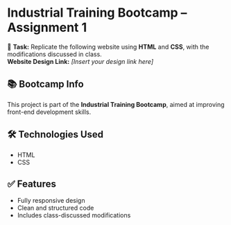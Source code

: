 # Industrial Training Bootcamp – Assignment 1

🔗 **Task:** Replicate the following website using **HTML** and **CSS**, with the modifications discussed in class.  
**Website Design Link:** *[Insert your design link here]*

## 📚 Bootcamp Info
This project is part of the **Industrial Training Bootcamp**, aimed at improving front-end development skills.

## 🛠️ Technologies Used
- HTML  
- CSS

## ✅ Features
- Fully responsive design  
- Clean and structured code  
- Includes class-discussed modifications

